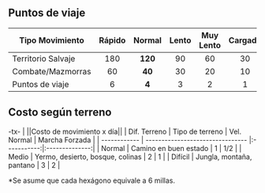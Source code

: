 ## Puntos de viaje

| Tipo Movimiento    | Rápido | Normal  | Lento | Muy Lento | Cargado | Exhausto |
| ------------------ |:------:|:-------:|:-----:|:---------:|:-------:|:--------:|
| Territorio Salvaje |  180   | **120** |  90   |    60     |   30    |    15    |
| Combate/Mazmorras  |   60   | **40**  |  30   |    20     |   10    |    5     |
| Puntos de viaje    |   6    |  **4**  |   3   |     2     |    1    |   0.5    |


## Costo según terreno
-tx-
| ||Costo de movimiento x día||
| Dif. Terreno | Tipo de terreno                  | Vel. Normal | Marcha Forzada |
| ------------ | -------------------------------- |:-----------:|:--------------:|
| Normal       | Camino en buen estado            |      1      |      1/2       |
| Medio        | Yermo, desierto, bosque, colinas |      2      |       1        |
| Difícil      | Jungla, montaña, pantano         |      3      |       2        |

\*Se asume que cada hexágono equivale a 6 millas.


